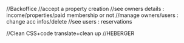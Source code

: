 //Backoffice
//accept a property creation
//see owners details : income/properties/paid membership or not
//manage owners/users : change acc infos/delete
//see users : reservations


//Clean CSS+code translate+clean up
//HEBERGER
